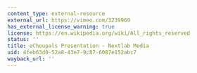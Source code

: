```yaml
---
content_type: external-resource
external_url: https://vimeo.com/3239969
has_external_license_warning: true
license: https://en.wikipedia.org/wiki/All_rights_reserved
status: ''
title: eChoupals Presentation - Nextlab Media
uid: 4feb63d0-52a8-43e7-9c87-6087e152abc7
wayback_url: ''
---
```


